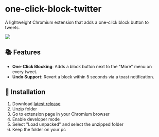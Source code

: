 # one-click-block-twitter
A lightweight Chromium extension that adds a one-click block button to tweets.

![](https://github.com/Kenny1291/readme-assets/blob/main/one-click-block-twitter/one-click-block-twitter.png)

## 📚 Features
- **One-Click Blocking**: Adds a block button next to the "More" menu on every tweet.
- **Undo Support**: Revert a block within 5 seconds via a toast notification.
  
## 📲 Installation
1. Download [latest release](https://github.com/Kenny1291/one-click-block-twitter/releases)
2. Unzip folder
3. Go to extension page in your Chromium browser
4. Enable developer mode
5. Select "Load unpacked" and select the unzipped folder
6. Keep the folder on your pc

